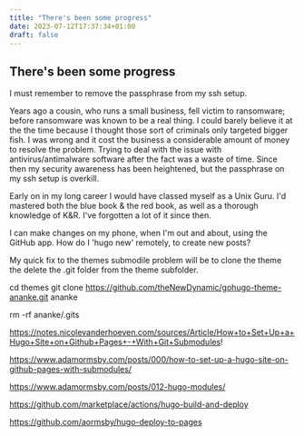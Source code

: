 ```yaml
---
title: "There's been some progress"
date: 2023-07-12T17:37:34+01:00
draft: false
---
```

## There's been some progress

I must remember to remove the passphrase from my ssh setup.

Years ago a cousin, who runs a small business, fell victim to ransomware; before ransomware was known to be a real thing. I could barely believe it at the the time because I thought those sort of criminals only targeted bigger fish. I was wrong and it cost the business a considerable amount of money to resolve the problem. Trying to deal with the issue with antivirus/antimalware software after the fact was a waste of time. Since then my security awareness has been heightened, but the passphrase on my ssh setup is overkill.

Early on in my long career I would have classed myself as a Unix Guru. I'd mastered both the blue book & the red book, as well as a thorough knowledge of K&R. I've forgotten a lot of it since then.

I can make changes on my phone, when I'm out and about, using the GitHub app. How do I 'hugo new' remotely, to create new posts?

 My quick fix to the themes submodile problem will be to clone the theme the delete the .git folder from the theme subfolder.

 cd themes
 git clone https://github.com/theNewDynamic/gohugo-theme-ananke.git ananke

 rm -rf ananke/.gits

 https://notes.nicolevanderhoeven.com/sources/Article/How+to+Set+Up+a+Hugo+Site+on+Github+Pages+-+With+Git+Submodules!

 https://www.adamormsby.com/posts/000/how-to-set-up-a-hugo-site-on-github-pages-with-submodules/

 https://www.adamormsby.com/posts/012-hugo-modules/

 https://github.com/marketplace/actions/hugo-build-and-deploy

 https://github.com/aormsby/hugo-deploy-to-pages
